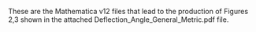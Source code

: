 These are the Mathematica v12 files that lead to the production of Figures 2,3 shown in the attached Deflection_Angle_General_Metric.pdf file.
